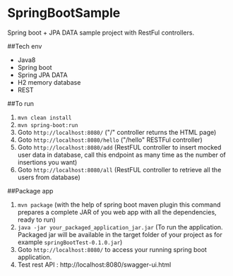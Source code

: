 # SpringBootSample
Spring boot + JPA DATA sample project with RestFul controllers.

##Tech env
  - Java8
  - Spring boot
  - Spring JPA DATA
  - H2 memory database
  - REST

##To run
  1. ```mvn clean install```
  2. ```mvn spring-boot:run```
  3. Goto ```http://localhost:8080/```   ("/" controller returns the HTML page)
  4. Goto ```http://localhost:8080/hello```  ("/hello" RESTFul controller)
  5. Goto ```http://localhost:8080/add```  (RestFUL controller to insert mocked user data in database, call this endpoint as many time as the number of insertions you want)
  6. Goto ```http://localhost:8080/all```  (RestFUL controller to retrieve all the users from database)
  
##Package app
  1. ```mvn package``` (with the help of spring boot maven plugin this command prepares a complete JAR of you web app with all the dependencies, ready to run)
  2. ```java -jar your_packaged_application_jar.jar``` (To run the application. Packaged jar will be available in the target folder of your project as for example ```springBootTest-0.1.0.jar```)
  3. Goto ```http://localhost:8080/``` to access your running spring boot application.
  4. Test rest API : http://localhost:8080/swagger-ui.html
